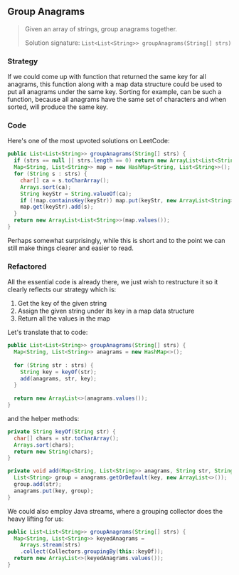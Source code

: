 ## Group Anagrams

> Given an array of strings, group anagrams together.
>
> Solution signature: `List<List<String>> groupAnagrams(String[] strs)`



### Strategy

If we could come up with function that returned the same key for all anagrams, this function along with a  map data structure could be used to put all anagrams under the same key. Sorting for example, can be such a function, because all anagrams have the same set of characters and when sorted, will produce the same key.



### Code

Here's one of the most upvoted solutions on LeetCode:

```java
public List<List<String>> groupAnagrams(String[] strs) {
  if (strs == null || strs.length == 0) return new ArrayList<List<String>>();
  Map<String, List<String>> map = new HashMap<String, List<String>>();
  for (String s : strs) {
    char[] ca = s.toCharArray();
    Arrays.sort(ca);
    String keyStr = String.valueOf(ca);
    if (!map.containsKey(keyStr)) map.put(keyStr, new ArrayList<String>());
    map.get(keyStr).add(s);
  }
  return new ArrayList<List<String>>(map.values());
}
```

Perhaps somewhat surprisingly, while this is short and to the point we can still make things clearer and easier to read.



### Refactored

All the essential code is already there, we just wish to restructure it so it clearly reflects our strategy which is:

1. Get the key of the given string
2. Assign the given string under its key in a map data structure
3. Return all the values in the map

Let's translate that to code:

```java
public List<List<String>> groupAnagrams(String[] strs) {
  Map<String, List<String>> anagrams = new HashMap<>();
  
  for (String str : strs) {
    String key = keyOf(str);
    add(anagrams, str, key);
  }
  
  return new ArrayList<>(anagrams.values());
}
```

and the helper methods:

```java
private String keyOf(String str) {
  char[] chars = str.toCharArray();
  Arrays.sort(chars);
  return new String(chars);
}

private void add(Map<String, List<String>> anagrams, String str, String key) {
  List<String> group = anagrams.getOrDefault(key, new ArrayList<>());
  group.add(str);
  anagrams.put(key, group);
}
```

We could also employ Java streams, where a grouping collector does the heavy lifting for us:

```java
public List<List<String>> groupAnagrams(String[] strs) {
  Map<String, List<String>> keyedAnagrams =
    Arrays.stream(strs)
    .collect(Collectors.groupingBy(this::keyOf));
  return new ArrayList<>(keyedAnagrams.values());
}
```
